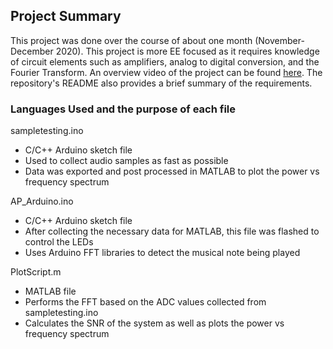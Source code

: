 ## Project Summary

This project was done over the course of about one month (November-December 2020). This project is more EE focused as it requires knowledge of circuit elements such as amplifiers, analog to digital conversion, and the Fourier Transform. An overview video of the project can be found [here](https://media.oregonstate.edu/media/t/1_tivwak29). The repository's README also provides a brief summary of the requirements.

### Languages Used and the purpose of each file

sampletesting.ino
- C/C++ Arduino sketch file
- Used to collect audio samples as fast as possible
- Data was exported and post processed in MATLAB to plot the power vs frequency spectrum

AP_Arduino.ino
- C/C++ Arduino sketch file
- After collecting the necessary data for MATLAB, this file was flashed to control the LEDs
- Uses Arduino FFT libraries to detect the musical note being played

PlotScript.m
- MATLAB file
- Performs the FFT based on the ADC values collected from sampletesting.ino
- Calculates the SNR of the system as well as plots the power vs frequency spectrum
